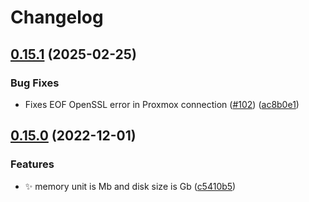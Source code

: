 # Changelog

## [0.15.1](https://github.com/fog/fog-proxmox/compare/v0.15.0...v0.15.1) (2025-02-25)


### Bug Fixes

* Fixes EOF OpenSSL error in Proxmox connection ([#102](https://github.com/fog/fog-proxmox/issues/102)) ([ac8b0e1](https://github.com/fog/fog-proxmox/commit/ac8b0e11a39da6b19703b4f4507edf19486899ba))

## [0.15.0](https://github.com/fog/fog-proxmox/compare/v0.14.0...v0.15.0) (2022-12-01)


### Features

* :sparkles: memory unit is Mb and disk size is Gb ([c5410b5](https://github.com/fog/fog-proxmox/commit/c5410b5c79ed59a89bb4f0f2188613cbcc6a8f11))
